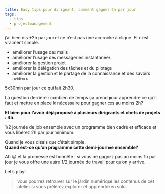 ```yaml
---
title: Easy tips pour dirigeant, comment gagner 2h par jour
tags:
  - tips
  - projectmanagement
---
```

j’ai bien dis +2h par jour et ce n’est pas une accroche à clique. Et c’est vraiment simple.  
  
- améliorer l’usage des mails  
- améliorer l’usage des messageries instantanées
- améliorer la gestion projet  
- améliorer la délégation des tâches et du pilotage
- améliorer la gestion et le partage de la connaissance et des savoirs métiers
  
5x30min par jour ce qui fait 2h30.  
  
La question derrière : combien de temps ça prend pour apprendre ce qu’il faut et mettre en place le nécessaire pour gagner ces au moins 2h?  
  
**Et bien pour l’avoir déjà proposé à plusieurs dirigeants et chefs de projets : 4h.**  
  
1/2 journée de job ensemble avec un programme bien cadré et efficace et vous libérez 2h par jour minimum.  
  
Quand je vous disais que c’était simple.  
**Quand est-ce qu’on programme cette demi-journée ensemble?**  
  
Ah 😌 et la promesse est honnête : si vous ne gagnez pas au moins 1h par jour je vous offre une autre 1/2 journée de travail pour qu’on y arrive.  
  
Let’s play!

> vous pourrez retrouver sur le jardin numérique les contenus de cet atelier si vous préférez explorer et apprendre en solo.